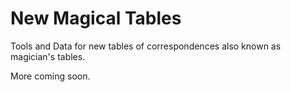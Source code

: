 # New Magical Tables
Tools and Data for new tables of correspondences also known as magician's tables.

More coming soon.
